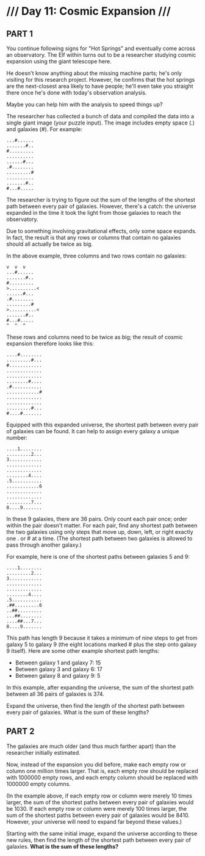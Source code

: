 # /// Day 11: Cosmic Expansion ///

## PART 1

You continue following signs for "Hot Springs" and eventually come across an observatory. The Elf within turns out to be
a researcher studying cosmic expansion using the giant telescope here.

He doesn't know anything about the missing machine parts; he's only visiting for this research project. However, he
confirms that the hot springs are the next-closest area likely to have people; he'll even take you straight there once
he's done with today's observation analysis.

Maybe you can help him with the analysis to speed things up?

The researcher has collected a bunch of data and compiled the data into a single giant image (your puzzle input). The
image includes empty space (.) and galaxies (#). For example:

```
...#......
.......#..
#.........
..........
......#...
.#........
.........#
..........
.......#..
#...#.....
```

The researcher is trying to figure out the sum of the lengths of the shortest path between every pair of galaxies.
However, there's a catch: the universe expanded in the time it took the light from those galaxies to reach the
observatory.

Due to something involving gravitational effects, only some space expands. In fact, the result is that any rows or
columns that contain no galaxies should all actually be twice as big.

In the above example, three columns and two rows contain no galaxies:

```
v  v  v
...#......
.......#..
#.........
>..........<
......#...
.#........
.........#
>..........<
.......#..
#...#.....
^  ^  ^
```

These rows and columns need to be twice as big; the result of cosmic expansion therefore looks like this:

```
....#........
.........#...
#............
.............
.............
........#....
.#...........
............#
.............
.............
.........#...
#....#.......
```

Equipped with this expanded universe, the shortest path between every pair of galaxies can be found. It can help to
assign every galaxy a unique number:

```
....1........
.........2...
3............
.............
.............
........4....
.5...........
............6
.............
.............
.........7...
8....9.......
```

In these 9 galaxies, there are 36 pairs. Only count each pair once; order within the pair doesn't matter. For each pair,
find any shortest path between the two galaxies using only steps that move up, down, left, or right exactly one . or #
at a time. (The shortest path between two galaxies is allowed to pass through another galaxy.)

For example, here is one of the shortest paths between galaxies 5 and 9:

```
....1........
.........2...
3............
.............
.............
........4....
.5...........
.##.........6
..##.........
...##........
....##...7...
8....9.......
```

This path has length 9 because it takes a minimum of nine steps to get from galaxy 5 to galaxy 9 (the eight locations
marked # plus the step onto galaxy 9 itself). Here are some other example shortest path lengths:

- Between galaxy 1 and galaxy 7: 15
- Between galaxy 3 and galaxy 6: 17
- Between galaxy 8 and galaxy 9: 5

In this example, after expanding the universe, the sum of the shortest path between all 36 pairs of galaxies is 374.

Expand the universe, then find the length of the shortest path between every pair of galaxies. What is the sum of these
lengths?

## PART 2

The galaxies are much older (and thus much farther apart) than the researcher initially estimated.

Now, instead of the expansion you did before, make each empty row or column one million times larger. That is, each
empty row should be replaced with 1000000 empty rows, and each empty column should be replaced with 1000000 empty
columns.

(In the example above, if each empty row or column were merely 10 times larger, the sum of the shortest paths between
every pair of galaxies would be 1030. If each empty row or column were merely 100 times larger, the sum of the shortest
paths between every pair of galaxies would be 8410. However, your universe will need to expand far beyond these values.)

Starting with the same initial image, expand the universe according to these new rules, then find the length of the
shortest path between every pair of galaxies. **What is the sum of these lengths?**
